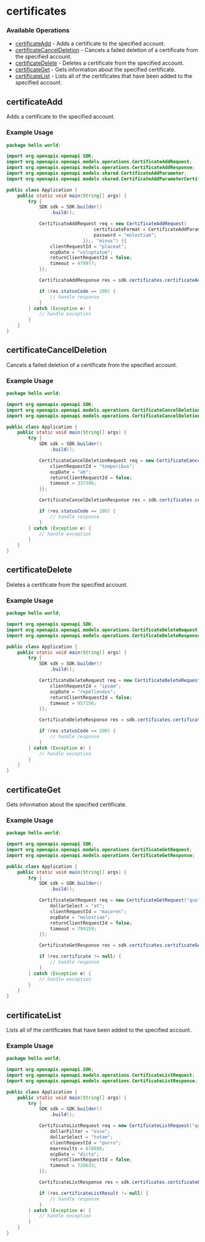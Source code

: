 # certificates

### Available Operations

* [certificateAdd](#certificateadd) - Adds a certificate to the specified account.
* [certificateCancelDeletion](#certificatecanceldeletion) - Cancels a failed deletion of a certificate from the specified account.
* [certificateDelete](#certificatedelete) - Deletes a certificate from the specified account.
* [certificateGet](#certificateget) - Gets information about the specified certificate.
* [certificateList](#certificatelist) - Lists all of the certificates that have been added to the specified account.

## certificateAdd

Adds a certificate to the specified account.

### Example Usage

```java
package hello.world;

import org.openapis.openapi.SDK;
import org.openapis.openapi.models.operations.CertificateAddRequest;
import org.openapis.openapi.models.operations.CertificateAddResponse;
import org.openapis.openapi.models.shared.CertificateAddParameter;
import org.openapis.openapi.models.shared.CertificateAddParameterCertificateFormatEnum;

public class Application {
    public static void main(String[] args) {
        try {
            SDK sdk = SDK.builder()
                .build();

            CertificateAddRequest req = new CertificateAddRequest(                new CertificateAddParameter("ipsa", "delectus", "tempora") {{
                                certificateFormat = CertificateAddParameterCertificateFormatEnum.CER;
                                password = "molestiae";
                            }};, "minus") {{
                clientRequestId = "placeat";
                ocpDate = "voluptatum";
                returnClientRequestId = false;
                timeout = 479977;
            }};            

            CertificateAddResponse res = sdk.certificates.certificateAdd(req);

            if (res.statusCode == 200) {
                // handle response
            }
        } catch (Exception e) {
            // handle exception
        }
    }
}
```

## certificateCancelDeletion

Cancels a failed deletion of a certificate from the specified account.

### Example Usage

```java
package hello.world;

import org.openapis.openapi.SDK;
import org.openapis.openapi.models.operations.CertificateCancelDeletionRequest;
import org.openapis.openapi.models.operations.CertificateCancelDeletionResponse;

public class Application {
    public static void main(String[] args) {
        try {
            SDK sdk = SDK.builder()
                .build();

            CertificateCancelDeletionRequest req = new CertificateCancelDeletionRequest("excepturi", "nisi", "recusandae") {{
                clientRequestId = "temporibus";
                ocpDate = "ab";
                returnClientRequestId = false;
                timeout = 337396;
            }};            

            CertificateCancelDeletionResponse res = sdk.certificates.certificateCancelDeletion(req);

            if (res.statusCode == 200) {
                // handle response
            }
        } catch (Exception e) {
            // handle exception
        }
    }
}
```

## certificateDelete

Deletes a certificate from the specified account.

### Example Usage

```java
package hello.world;

import org.openapis.openapi.SDK;
import org.openapis.openapi.models.operations.CertificateDeleteRequest;
import org.openapis.openapi.models.operations.CertificateDeleteResponse;

public class Application {
    public static void main(String[] args) {
        try {
            SDK sdk = SDK.builder()
                .build();

            CertificateDeleteRequest req = new CertificateDeleteRequest("veritatis", "deserunt", "perferendis") {{
                clientRequestId = "ipsam";
                ocpDate = "repellendus";
                returnClientRequestId = false;
                timeout = 957156;
            }};            

            CertificateDeleteResponse res = sdk.certificates.certificateDelete(req);

            if (res.statusCode == 200) {
                // handle response
            }
        } catch (Exception e) {
            // handle exception
        }
    }
}
```

## certificateGet

Gets information about the specified certificate.

### Example Usage

```java
package hello.world;

import org.openapis.openapi.SDK;
import org.openapis.openapi.models.operations.CertificateGetRequest;
import org.openapis.openapi.models.operations.CertificateGetResponse;

public class Application {
    public static void main(String[] args) {
        try {
            SDK sdk = SDK.builder()
                .build();

            CertificateGetRequest req = new CertificateGetRequest("quo", "odit", "at") {{
                dollarSelect = "at";
                clientRequestId = "maiores";
                ocpDate = "molestiae";
                returnClientRequestId = false;
                timeout = 799159;
            }};            

            CertificateGetResponse res = sdk.certificates.certificateGet(req);

            if (res.certificate != null) {
                // handle response
            }
        } catch (Exception e) {
            // handle exception
        }
    }
}
```

## certificateList

Lists all of the certificates that have been added to the specified account.

### Example Usage

```java
package hello.world;

import org.openapis.openapi.SDK;
import org.openapis.openapi.models.operations.CertificateListRequest;
import org.openapis.openapi.models.operations.CertificateListResponse;

public class Application {
    public static void main(String[] args) {
        try {
            SDK sdk = SDK.builder()
                .build();

            CertificateListRequest req = new CertificateListRequest("quod") {{
                dollarFilter = "esse";
                dollarSelect = "totam";
                clientRequestId = "porro";
                maxresults = 678880;
                ocpDate = "dicta";
                returnClientRequestId = false;
                timeout = 720633;
            }};            

            CertificateListResponse res = sdk.certificates.certificateList(req);

            if (res.certificateListResult != null) {
                // handle response
            }
        } catch (Exception e) {
            // handle exception
        }
    }
}
```
